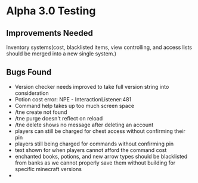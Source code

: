 Alpha 3.0 Testing
=================

Improvements Needed
-------------------
Inventory systems(cost, blacklisted items, view controlling, and access lists should be merged into a new single system.)

Bugs Found
----------
- Version checker needs improved to take full version string into consideration
- Potion cost error: NPE - InteractionListener:481
- Command help takes up too much screen space
- /tne create not found
- /tne purge doesn't reflect on reload
- /tne delete shows no message after deleting an account
- players can still be charged for chest access without confirming their pin
- players still being charged for commands without confirming pin
- text shown for when players cannot afford the command cost
- enchanted books, potions, and new arrow types should be blacklisted
from banks as we cannot properly save them without building for specific
minecraft versions
- 